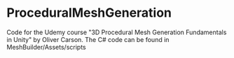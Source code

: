 # ProceduralMeshGeneration
Code for the Udemy course "3D Procedural Mesh Generation Fundamentals in Unity" by Oliver Carson. The C# code can be found in MeshBuilder/Assets/scripts
